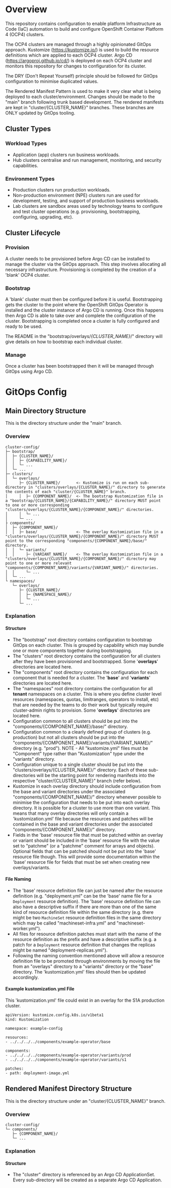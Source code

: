 
# Overview
This repository contains configuration to enable platform Infrastructure as Code (IaC) automation to build and configure OpenShift Container Platform 4 (OCP4) clusters.

The OCP4 clusters are managed through a highly opinionated GitOps approach.  Kustomize (https://kustomize.io/) is used to build the resource definitions which are applied to each OCP4 cluster.  Argo CD (https://argoproj.github.io/cd/) is deployed on each OCP4 cluster and monitors this repository for changes to configuration for its cluster.

The DRY (Don't Repeat Yourself) principle should be followed for GitOps configuration to minimise duplicated values.

The Rendered Manifest Pattern is used to make it very clear what is being deployed to each cluster/environment.  Changes should be made to the "main" branch following trunk based development.  The rendered manifests are kept in "cluster/{CLUSTER_NAME}" branches.  These branches are ONLY updated by GitOps tooling.

## Cluster Types

### Workload Types
* Application (app) clusters run business workloads.
* Hub clusters centralise and run management, monitoring, and security capabilities.

### Environment Types
* Production clusters run production workloads.
* Non-production environment (NPE) clusters run are used for development, testing, and support of production business workloads.
* Lab clusters are sandbox areas used by technology teams to configure and test cluster operations (e.g. provisioning, bootstrapping, configuring, upgrading, etc).

## Cluster Lifecycle

### Provision
A cluster needs to be provisioned before Argo CD can be installed to manage the cluster via the GitOps approach.  This step involves allocating all necessary infrastructure.  Provisioning is completed by the creation of a 'blank' OCP4 cluster.

### Bootstrap
A 'blank' cluster must then be configured before it is useful.  Bootstrapping gets the cluster to the point where the OpenShift GitOps Operator is installed and the cluster instance of Argo CD is running.  Once this happens then Argo CD is able to take over and complete the configuration of the cluster.  Bootstrapping is completed once a cluster is fully configured and ready to be used.

The README in the "bootstrap/overlays/_{CLUSTER_NAME}_/" directory will give details on how to bootstrap each individual cluster.

### Manage
Once a cluster has been bootstrapped then it will be managed through GitOps using Argo CD.

# GitOps Config

## Main Directory Structure
This is the directory structure under the "main" branch.

### Overview
```
cluster-config/
├─ bootstrap/
│  ├─ {CLUSTER_NAME}/
│  │  ├─ {CAPABILITY_NAME}/
│  │  └─ ...
│  └─ ...
├─ clusters/
│  └─ overlays/
│     ├─ {CLUSTER_NAME}/       <- Kustomize is run on each sub-directory in "clusters/overlays/{CLUSTER_NAME}/" directory to generate the contents of each "cluster/{CLUSTER_NAME}" branch.
│     │  ├─ {COMPONENT_NAME}/  <- The bootstrap Kustomization file in a "bootstrap/{CLUSTER_NAME}/{CAPABILITY_NAME}/" directory MUST point to one or more corresponding "clusters/overlays/{CLUSTER_NAME}/{COMPONENT_NAME}/" directories.
│     │  └─ ...
│     └─ ...
├ components/
│  ├─ {COMPONENT_NAME}/
│  │  ├─ base/                 <- The overlay Kustomization file in a "clusters/overlays/{CLUSTER_NAME}/{COMPONENT_NAME}/" directory MUST point to the corresponding "components/{COMPONENT_NAME}/base/" directory.
│  │  └─ variants/
│  │     ├─ {VARIANT_NAME}/    <- The overlay Kustomization file in a "clusters/overlays/{CLUSTER_NAME}/{COMPONENT_NAME}/" directory may point to one or more relevant "components/{COMPONENT_NAME}/variants/{VARIANT_NAME}/" directories.
│  │     └─ ...
│  └─ ...
└ namespaces/
   └─ overlays/
      ├─ {CLUSTER_NAME}/
      │  ├─ {NAMESPACE_NAME}/
      │  └─ ...
      └─ ...
```

### Explanation

#### Structure
* The "bootstrap" root directory contains configuration to bootstrap GitOps on each cluster.  This is grouped by capability which may bundle one or more components together during bootstrapping.
* The "clusters" root directory contains the configuration for all clusters after they have been provisioned and bootstrapped.  Some '__overlays__' directories are located here.
* The "components" root directory contains the configuration for each component that is needed for a cluster.  The '__base__' and '__variants__' directories are located here.
* The "namespaces" root directory contains the configuration for all __tenant__ namespaces on a cluster.  This is where you define cluster level resources (namespaces, quotas, limitranges, operators to install, etc) that are needed by the teams to do their work but typically require cluster-admin rights to provision.  Some '__overlays__' directories are located here.
* Configuration common to all clusters should be put into the "components/{COMPONENT_NAME}/base/" directory.
* Configuration common to a clearly defined group of clusters (e.g. production) but not all clusters should be put into the "components/{COMPONENT_NAME}/variants/{VARIANT_NAME}/" directory (e.g. "prod"). NOTE - All "kustomize.yml" files must be "Component" type rather than "Kustomization" type under the "variants" directory.
* Configuration unique to a single cluster should be put into the "clusters/overlays/{CLUSTER_NAME}/" directory.  Each of these sub-directories will be the starting point for rendering manifests into the respective "cluster/{CLUSTER_NAME}" branch (refer below).
* Kustomize in each overlay directory should include configuration from the base and variant directories under the associated "components/{COMPONENT_NAME}/" directory whenever possible to minimise the configuration that needs to be put into each overlay directory.  It is possible for a cluster to use more than one variant.  This means that many overlay directories will only contain a 'kustomization.yml' file because the resources and patches will be contained in the base and variant directories under the associated "components/{COMPONENT_NAME}/" directory.
* Fields in the 'base' resource file that must be patched within an overlay or variant should be included in the 'base' resource file with the value set to "patchme" (or a "patchme" comment for arrays and objects).  Optional fields that can be patched should not be put into the 'base' resource file though.  This will provide some documentation within the 'base' resource file for fields that must be set when creating new overlays/variants.

#### File Naming
* The 'base' resource definition file can just be named after the resource definition (e.g. "deployment.yml" can be the 'base' name file for a `Deployment` resource definition).  The 'base' resource definition file can also have a descriptive suffix if there are more than one of the same kind of resource definition file within the same directory (e.g. there might be two `MachineSet` resource definition files in the same directory which may be called "machineset-infra.yml" and "machineset-worker.yml").
* All files for resource definition patches must start with the name of the resource definition as the prefix and have a descriptive suffix (e.g. a patch for a `Deployment` resource definition that changes the replicas might be named "deployment-replicas.yml").
* Following the naming convention mentioned above will allow a resource definition file to be promoted through environments by moving the file from an "overlays" directory to a "variants" directory or the "base" directory.  The 'kustomization.yml' files should then be updated accordingly.

#### Example kustomization.yml File
This 'kustomization.yml' file could exist in an overlay for the S1A production cluster.
```
apiVersion: kustomize.config.k8s.io/v1beta1
kind: Kustomization

namespace: example-config

resources:
- ../../../../components/example-operator/base

components:
- ../../../../components/example-operator/variants/prod
- ../../../../components/example-operator/variants/s1

patches:
- path: deployment-image.yml
```

## Rendered Manifest Directory Structure
This is the directory structure under an "cluster/{CLUSTER_NAME}" branch.

### Overview
```
cluster-config/
└─ components/
   ├─ {COMPONENT_NAME}/
   └─ ...
```

### Explanation

#### Structure
* The "cluster" directory is referenced by an Argo CD ApplicationSet.  Every sub-directory will be created as a separate Argo CD Application.
